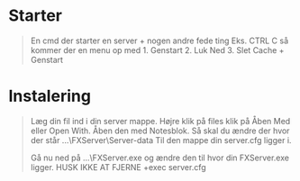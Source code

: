 # Starter
> En cmd der starter en server +  nogen andre fede ting Eks. CTRL C så kommer der en menu op med 1. Genstart 2. Luk Ned 3. Slet Cache + Genstart

# Instalering
> Læg din fil ind i din server mappe. Højre klik på files klik på Åben Med eller Open With. Åben den med Notesblok. Så skal du ændre der hvor der står ...\FXServer\Server-data Til den mappe din server.cfg ligger i.
> 
> Gå nu ned på ...\FXServer.exe og ændre den til hvor din FXServer.exe ligger. HUSK IKKE AT FJERNE +exec server.cfg
